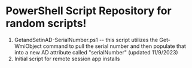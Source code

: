 # PowerShell Script Repository for random scripts!

1) GetandSetinAD-SerialNumber.ps1 -- this script utilizes the Get-WmiObject command to pull the serial number and then populate that into a new AD attribute called "serialNumber" (updated 11/9/2023)
2) Initial script for remote session app installs
